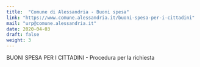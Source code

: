 ```yaml
---
title:  "Comune di Alessandria - Buoni spesa"
link: "https://www.comune.alessandria.it/buoni-spesa-per-i-cittadini"
mail: "urp@comune.alessandria.it"
date: 2020-04-03
draft: false
weight: 3
---
```


BUONI SPESA PER I CITTADINI - Procedura per la richiesta
